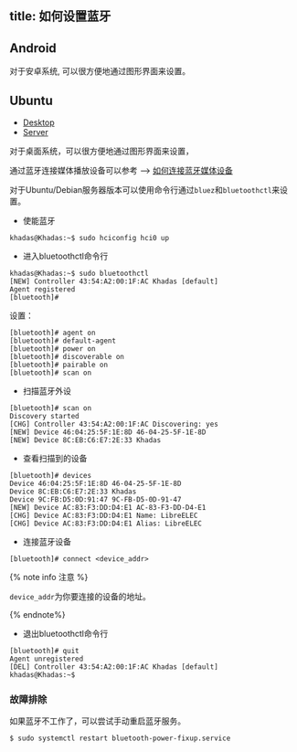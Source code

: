 title: 如何设置蓝牙
---

## Android

对于安卓系统, 可以很方便地通过图形界面来设置。

## Ubuntu

<ul class="nav nav-tabs" id="myTab" role="tablist">
  <li class="nav-item" role="presentation">
    <a class="nav-link active" id="desktop-tab" data-toggle="tab" href="#desktop" role="tab" aria-controls="desktop" aria-selected="true">Desktop</a>
  </li>
  <li class="nav-item" role="presentation">
    <a class="nav-link" id="server-tab" data-toggle="tab" href="#server" role="tab" aria-controls="server" aria-selected="false">Server</a>
  </li>
</ul>
<div class="tab-content" id="myTabContent">
<div class="tab-pane fade show active" id="desktop" role="tabpanel" aria-labelledby="desktop-tab">

对于桌面系统，可以很方便地通过图形界面来设置，

通过蓝牙连接媒体播放设备可以参考 --> [如何连接蓝牙媒体设备](/linux/zh-cn/vim3/BluetoothInstructions.html)

</div>

<div class="tab-pane fade show" id="server" role="tabpanel" aria-labelledby="server-tab">

对于Ubuntu/Debian服务器版本可以使用命令行通过`bluez`和`bluetoothctl`来设置。

* 使能蓝牙

```
khadas@Khadas:~$ sudo hciconfig hci0 up
```

* 进入bluetoothctl命令行

```
khadas@Khadas:~$ sudo bluetoothctl
[NEW] Controller 43:54:A2:00:1F:AC Khadas [default]
Agent registered
[bluetooth]#
```
设置：

```
[bluetooth]# agent on
[bluetooth]# default-agent
[bluetooth]# power on
[bluetooth]# discoverable on
[bluetooth]# pairable on
[bluetooth]# scan on
```

* 扫描蓝牙外设

```
[bluetooth]# scan on
Discovery started
[CHG] Controller 43:54:A2:00:1F:AC Discovering: yes
[NEW] Device 46:04:25:5F:1E:8D 46-04-25-5F-1E-8D
[NEW] Device 8C:EB:C6:E7:2E:33 Khadas
```
* 查看扫描到的设备

```
[bluetooth]# devices
Device 46:04:25:5F:1E:8D 46-04-25-5F-1E-8D
Device 8C:EB:C6:E7:2E:33 Khadas
Device 9C:FB:D5:0D:91:47 9C-FB-D5-0D-91-47
[NEW] Device AC:83:F3:DD:D4:E1 AC-83-F3-DD-D4-E1
[CHG] Device AC:83:F3:DD:D4:E1 Name: LibreELEC
[CHG] Device AC:83:F3:DD:D4:E1 Alias: LibreELEC
```

* 连接蓝牙设备

```
[bluetooth]# connect <device_addr>
```

{% note info  注意 %}

`device_addr`为你要连接的设备的地址。

{% endnote%}

* 退出bluetoothctl命令行

```
[bluetooth]# quit
Agent unregistered
[DEL] Controller 43:54:A2:00:1F:AC Khadas [default]
khadas@Khadas:~$
```
</div>
</div>

### 故障排除

如果蓝牙不工作了，可以尝试手动重启蓝牙服务。

```
$ sudo systemctl restart bluetooth-power-fixup.service
```
